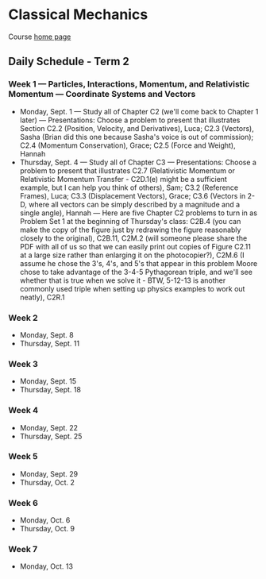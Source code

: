 # Classical Mechanics

Course [home page](./)

## Daily Schedule - Term 2

### Week 1 &mdash; Particles, Interactions, Momentum, and Relativistic Momentum &mdash; Coordinate Systems and Vectors

* Monday, Sept. 1 &mdash; Study all of Chapter C2 (we'll come back to Chapter 1 later) &mdash; Presentations: Choose a problem to present that illustrates Section C2.2 (Position, Velocity, and Derivatives), Luca; C2.3 (Vectors), Sasha (Brian did this one because Sasha's voice is out of commission); C2.4 (Momentum Conservation), Grace; C2.5 (Force and Weight), Hannah
* Thursday, Sept. 4 &mdash; Study all of Chapter C3 &mdash; Presentations: Choose a problem to present that illustrates C2.7 (Relativistic Momentum or Relativistic Momentum Transfer - C2D.1(e) might be a sufficient example, but I can help you think of others), Sam; C3.2 (Reference Frames), Luca; C3.3 (Displacement Vectors), Grace; C3.6 (Vectors in 2-D, where all vectors can be simply described by a magnitude and a single angle), Hannah &mdash; Here are five Chapter C2 problems to turn in as Problem Set 1 at the beginning of Thursday's class: C2B.4 (you can make the copy of the figure just by redrawing the figure reasonably closely to the original), C2B.11, C2M.2 (will someone please share the PDF with all of us so that we can easily print out copies of Figure C2.11 at a large size rather than enlarging it on the photocopier?), C2M.6 (I assume he chose the 3's, 4's, and 5's that appear in this problem Moore chose to take advantage of the 3-4-5 Pythagorean triple, and we'll see whether that is true when we solve it - BTW, 5-12-13 is another commonly used triple when setting up physics examples to work out neatly), C2R.1

### Week 2

* Monday, Sept. 8
* Thursday, Sept. 11

### Week 3

* Monday, Sept. 15
* Thursday, Sept. 18

### Week 4

* Monday, Sept. 22
* Thursday, Sept. 25

### Week 5

* Monday, Sept. 29
* Thursday, Oct. 2

### Week 6

* Monday, Oct. 6
* Thursday, Oct. 9

### Week 7

* Monday, Oct. 13
